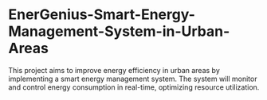 # EnerGenius-Smart-Energy-Management-System-in-Urban-Areas
This project aims to improve energy efficiency in urban areas by implementing a smart energy management system. The system will monitor and control energy consumption in real-time, optimizing resource utilization.
